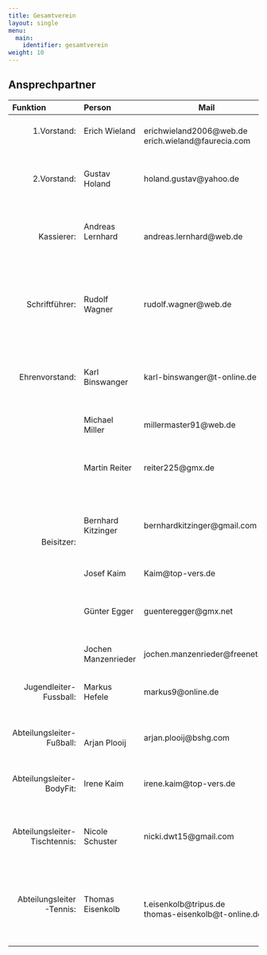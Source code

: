 ```yaml
---
title: Gesamtverein
layout: single
menu:
  main:
    identifier: gesamtverein
weight: 10
---
```


## Ansprechpartner

<table>
<thead> 
<tr>
<th align="left">Funktion</th> <th align="left">Person</th> <th>Mail</th><th align="left">Telefon</th> <th>Adresse</th>
</tr>
</thead> 
<tbody>
<tr class="even">
<td align="right">1.Vorstand:<br><br></td>
<td>Erich Wieland<br><br></td>
<td>erichwieland2006@web.de<br>erich.wieland@faurecia.com</td>
<td>Tel: 0170 / 891 717 8<br><br></td>
<td>86637 Zusamaltheim<br>Raunsbergweg 13</td>
</tr>
<tr class="odd">
<td align="right">2.Vorstand:<br><br></td>
<td>Gustav Holand<br><br></td>
<td>holand.gustav@yahoo.de<br><br></td>
<td>Tel: 0170/ 857 541 1<br><br></td>
<td>86637 Zusamaltheim<br>Marzelstetten 1</td>
</tr>
<tr class="even">
<td align="right">Kassierer:<br></td>
<td>Andreas Lernhard<br><br></td>
<td>andreas.lernhard@web.de</td>
<td>Tel: 0175/ 260 618 3<br><br></td>
<td>86637 Zusamaltheim<br>Feldstraße 7</td>
</tr>
<tr class="odd">
<td align="right">Schriftführer:<br></td>
<td>Rudolf Wagner<br></td>
<td>rudolf.wagner@web.de<br></td>
</td>
<td>Tel: 0176/ 615 714 98<br>Tel: 08296/ 969 629 5</td>
<td>86637 Villenbach<br>Hauptstraße 7</td>
</tr>
<tr class="even">
<td align="right">Ehrenvorstand:</td>
<td>Karl Binswanger</td>
<td>karl-binswanger@t-online.de</td>
<td>Tel: 08272 / 34 71<br>Tel: 0170 / 541 094 6</td>
<td>86637 Zusamaltheim<br>Untere Dorfstraße 4</td>
</tr>
<tr class="odd">
<td class="odd" rowspan="6" align="right">Beisitzer:</td>
<td>Michael Miller</td>
<td>millermaster91@web.de</td>
<td>Tel: 0173 / 440 846 0</td>
<td>86450 Hennhofen<br>Am Riedle 11</td>
</tr>
<tr>
<td>Martin Reiter</td>
<td>reiter225@gmx.de</td>
<td>Tel: 0176 / 322 815 67</td>
<td>86637 Wertingen / Roggden<br>Herbststraße 8a</td>
</tr>
<tr>
<td>Bernhard Kitzinger</td>
<td>bernhardkitzinger@gmail.com</td>
<td>Tel: 08272 / 5431<br>Tel: 0152 / 098 171 18</td>
<td>86637 Zusamaltheim<br>Lehbergring 23</td>
</tr>
<tr>
<td>Josef Kaim</td>
<td>Kaim@top-vers.de</td>
<td>Tel: 0172 / 524 392 3</td>
<td>86637 Zusamaltheim<br>Mühlenweg 1</td>
</tr>
<tr>
<td>Günter Egger</td>
<td>guenteregger@gmx.net</td>
<td>Tel: 0172 / 933 296 6</td>
<td>89407 Kicklingen<br>Kreuzfeldweg 2</td>
</tr>
<tr>
<td>Jochen Manzenrieder</td>
<td>jochen.manzenrieder@freenet.de</td>
<td>Tel: 0176 / 833 297 56</td>
<td>86637 Zusamaltheim<br>Alte Wertinger Straße 4</td>
</tr>
<tr class="even">
<td align="right">Jugendleiter-Fussball:<br><br></td>
<td>Markus Hefele<br><br></td>
<td>markus9@online.de<br><br></td>
<td>Tel: 0152 / 292 303 59<br><br></td>
<td>86637 Zusamaltheim / Sontheim<br>Sattlergasse 4</td>
</tr>
<tr class="odd">
<td align="right">Abteilungsleiter-Fußball:<br><br></td>
<td>Arjan Plooij<br></td>
<td>arjan.plooij@bshg.com<br><br></td>
<td>
<p>Tel: 0160 / 979 788 05</p>
</td>
<td>86637 Zusamaltheim<br>Wertinger Straße 8</td>
</tr>
<tr class="even">
<td align="right">Abteilungsleiter-BodyFit:<br><br></td>
<td>Irene Kaim<br><br></td>
<td>irene.kaim@top-vers.de<br><br></td>
<td>Tel: 0172 / 921 334 0<br><br></td>
<td>86637 Zusamaltheim<br>Mühlenweg 1</td>
</tr>
<tr class="odd">
<td align="right">Abteilungsleiter-Tischtennis:<br><br></td>
<td>Nicole Schuster<br><br></td>
<td>nicki.dwt15@gmail.com<br><br></td>
<td>Tel: 08272 / 5766<br>Tel: 0151 / 4634153<br></td>
<td>86637 Zusamaltheim<br>Alte Wertinger Straße 7</td>
</tr>
<tr class="even">
<td align="right">Abteilungsleiter -Tennis:<br><br></td>
<td>Thomas Eisenkolb<br><br></td>
<td>t.eisenkolb@tripus.de<br>thomas-eisenkolb@t-online.de</td>
<td>Tel: 08272 / 606 321 4<br>Tel: 0171 / 241 349 7<br></td>
<td>86637 Zusamaltheim<br>Alte Weiherstraße 2a</td>
</tr>
</tbody>
</table>
